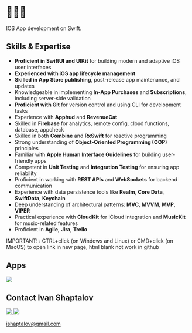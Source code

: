 <a name="readme-top"></a> 
# 👨‍💻🔨 

<p>IOS App development on Swift.</p>

## Skills & Expertise

- **Proficient in SwiftUI and UIKit** for building modern and adaptive iOS user interfaces
- **Experienced with iOS app lifecycle management**
- **Skilled in App Store publishing**, post-release app maintenance, and updates
- Knowledgeable in implementing **In-App Purchases** and **Subscriptions**, including server-side validation
- **Proficient with Git** for version control and using CLI for development tasks
- Experience with **Apphud** and **RevenueCat**
- Skilled in **Firebase** for analytics, remote config, cloud functions, database, appcheck
- Skilled in both **Combine** and **RxSwift** for reactive programming
- Strong understanding of **Object-Oriented Programming (OOP)** principles
- Familiar with **Apple Human Interface Guidelines** for building user-friendly apps
- Competent in **Unit Testing** and **Integration Testing** for ensuring app reliability
- Proficient in working with **REST APIs** and **WebSockets** for backend communication
- Experience with data persistence tools like **Realm**, **Core Data**, **SwiftData**, **Keychain**
- Deep understanding of architectural patterns: **MVC**, **MVVM**, **MVP**, **VIPER**
- Practical experience with **CloudKit** for iCloud integration and **MusicKit** for music-related features
- Proficient in **Agile**, **Jira**, **Trello**

IMPORTANT! : CTRL+click (on Windows and Linux) or CMD+click (on MacOS) to open link in new page, html blank not work in github



## Apps

 <a href="https://apps.apple.com/us/developer/ivan-shaptalov/id1724017478" target="_blank">
    <img src="https://developer.apple.com/assets/elements/badges/download-on-the-app-store.svg" />
  </a>
  
<!-- CONTACT --> 

## Contact Ivan Shaptalov 



<a href="https://www.instagram.com/eye_van92" target="_blank">
  <img src="https://skillicons.dev/icons?i=instagram">
</a>
<a href="https://www.linkedin.com/in/ivan-shaptalov-68b173222/" target="_blank">
  <img src="https://skillicons.dev/icons?i=linkedin">
</a> 

ishaptalov@gmail.com
